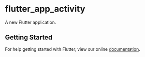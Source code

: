 # flutter_app_activity

A new Flutter application.

## Getting Started

For help getting started with Flutter, view our online
[documentation](https://flutter.io/).
